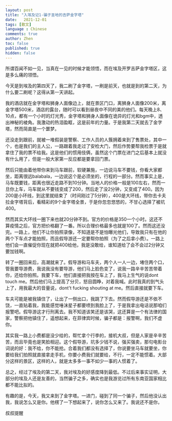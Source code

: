 ```yaml
---
layout: post
title: "入埃及记1-骗子圣地的吉萨金字塔"
date:   2021-12-01
tags: [散文]
language : Chinese
comments: true
author: Zhen
toc: false
published: true
hidden: false
---
```

所谓百闻不如一见，当真在一见的时候才能领悟，而在埃及开罗吉萨金字塔区，这是多么痛的领悟。

今天是到埃及的第四天了，我二刷了金字塔，一刷是前天，也就是到的第二天，为什么要二刷呢？这得从第一天讲起。

我的酒店就在金字塔和狮身人面像边上，就在景区门口，离狮身人面像200米，离金字塔500米，酒店的露台，随时可以看到昼夜中不同的美的他们。每天晚上8、10点，都有一个小时的灯光秀，金字塔和狮身人面像在诡异的灯光和bgm中，透出神秘的棱角。我激动的热泪盈眶，这是前年的力量。于是我第二天就去了金字塔，然而简直是一个噩梦。

还没走到跟前，就被一堆假装是警察、工作人员的人簇拥着来到了售票处，其中一个，也是我们的主人公，一路跟着我走过了安检大门，然后作势要帮我检票于是就拿住了我的票不给我。这是他们的惯用伎俩，虽然这个门票在进门之后基本上就没有什么用了，但是一般大家第一反应都是要拿回门票。

然后只能由着他带你来到马车跟前，软硬兼施，一边说马车不要钱，你看大家都坐，距离很远balabala，一边说这个是必须坐的，行程的一部分。然而事实上是，马车既要钱，距离也很近走路不到10分钟。当地人的价格一般是100左右，然而一旦你上车，马车就从不要钱变成了200，然后走了没2分钟，又变成了400。因为200是小环线，到这里就结束了（时间刚过了5分钟），400是大环线，带你去卡夫拉金字塔背后，看精彩的9个金字塔全景，于是你忽忽悠悠的，不甘心选择了被坑400。

然而其实大环线一圈下来也就20分钟不到。官方的价格是350一个小时。这还不算疫情之后，官方把价格翻了一番。所以合理价格最多也就是100了。然而这还没完。一路上，他们不让你拍照录像，不知道是不是怕曝光他们，导致我只有在他的两个下车点才能拍照，而且假导游还一定要帮你拍照（为了之后拿小费）。一路上他们会一直催促你现在就把400给他，我是没敢给，谁知道给了会不会过2分钟又要加钱啊。

转了一圈回来后，高潮就来了。假导游和马车夫，两个人一人一边，堵住两个口，管我要导游费，我说我没有要导游，他们马上脸色变了，说我一路辛辛苦苦带着你，还给你拍照。我要下车，他们直接把我按在车上了，我马上生气的说dont touch me。然后他们马上提高了分贝，怒目圆睁，对着我喊。此时我真的到气头上了，用我最大的音量说，dont't fucking shouting at me。然后直接就要下车。

车夫可能是被我镇住了，让出了一侧出口，我跳了下去。然而假导游还是不依不饶，一直贴着我，我能感觉唾沫星子都要喷到我脸上了，于是我拿出电话说那咱们报警吧。假导游这才行刑离去。我不知道该笑还是该哭，这还算是一个有法律的国家，警察把他镇住了，遥想起来，在菲律宾时候，骗子都是：报警啊，我们不虚你。

其实我一路上小费都是没少给的，帮忙拿个行李的，接机大叔，但是人家是辛辛苦苦，而且毕竟也是笑脸相迎。这个假导游，坑多少钱不说，强买强卖，那句电影台词说的好：我不给，你不能抢。合着我们都没有选择了，你说要坐马车就要坐，你要给我们拍照就直接拿走手机，你要小费我们就要给，不行，一定不能惯着。大部分这样的景区，这样的人，就是太多多一事不如少一事的人惯着了。

总之，经过了埃及的第二天，我对埃及的好感度降到最低。不过后来事实证明，大部分的埃及人还是友善的，当然骗子之多，确实也是我游览过所有东南亚国家相比都不能比拟的。

有趣的是，今天，我又来到了金字塔。一进门，碰到了同一个骗子，然后他没认出我，我说怎么又是你。他楞了一下想起来了，说你怎么又来了。我说还不是你，

叔叔提醒
<!--stackedit_data:
eyJoaXN0b3J5IjpbMTcwNDEwNzc4NF19
-->